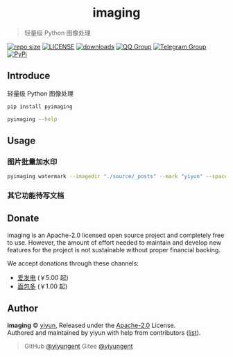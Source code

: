 <h1 align="center">imaging</h1>

<!-- English | [中文](README_zh.md) -->

> 轻量级 Python 图像处理

[![repo size](https://img.shields.io/github/repo-size/yiyungent/imaging.svg?style=flat)]()
[![LICENSE](https://img.shields.io/github/license/yiyungent/imaging.svg?style=flat)](https://github.com/yiyungent/imaging/blob/main/LICENSE)
[![downloads](https://img.shields.io/pypi/dm/pyimaging.svg?style=flat)](https://pypi.org/project/pyimaging)
[![QQ Group](https://img.shields.io/badge/QQ%20Group-894031109-deepgreen)](https://jq.qq.com/?_wv=1027&k=q5R82fYN)
[![Telegram Group](https://img.shields.io/badge/Telegram-Group-blue)](https://t.me/xx_dev_group)
[![PyPi](https://img.shields.io/pypi/v/pyimaging)](https://pypi.org/project/pyimaging)

## Introduce

轻量级 Python 图像处理

```bash
pip install pyimaging
```


```bash
pyimaging --help
```


## Usage


### 图片批量加水印


```bash
pyimaging watermark --imagedir "./source/_posts" --mark "yiyun" --space 200 --color "#b7ffab" --opacity 0.3 --size 20 --quality 100
```

### 其它功能待写文档



## Donate

imaging is an Apache-2.0 licensed open source project and completely free to use. However, the amount of effort needed to maintain and develop new features for the project is not sustainable without proper financial backing.

We accept donations through these channels:

- <a href="https://afdian.net/@yiyun" target="_blank">爱发电</a> (￥5.00 起)
- <a href="https://dun.mianbaoduo.com/@yiyun" target="_blank">面包多</a> (￥1.00 起)

## Author

**imaging** © [yiyun](https://github.com/yiyungent), Released under the [Apache-2.0](./LICENSE) License.<br>
Authored and maintained by yiyun with help from contributors ([list](https://github.com/yiyungent/imaging/contributors)).

> GitHub [@yiyungent](https://github.com/yiyungent) Gitee [@yiyungent](https://gitee.com/yiyungent)
